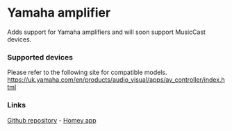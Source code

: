 # Yamaha amplifier

Adds support for Yamaha amplifiers and will soon support  MusicCast devices.

### Supported devices

Please refer to the following site for compatible models.
https://uk.yamaha.com/en/products/audio_visual/apps/av_controller/index.html

### Links
[Github repository](https://github.com/lucasvdh/com.yamaha.receiver) -
[Homey app](https://homey.app/en-gb/app/martens.yamaha/Yamaha)